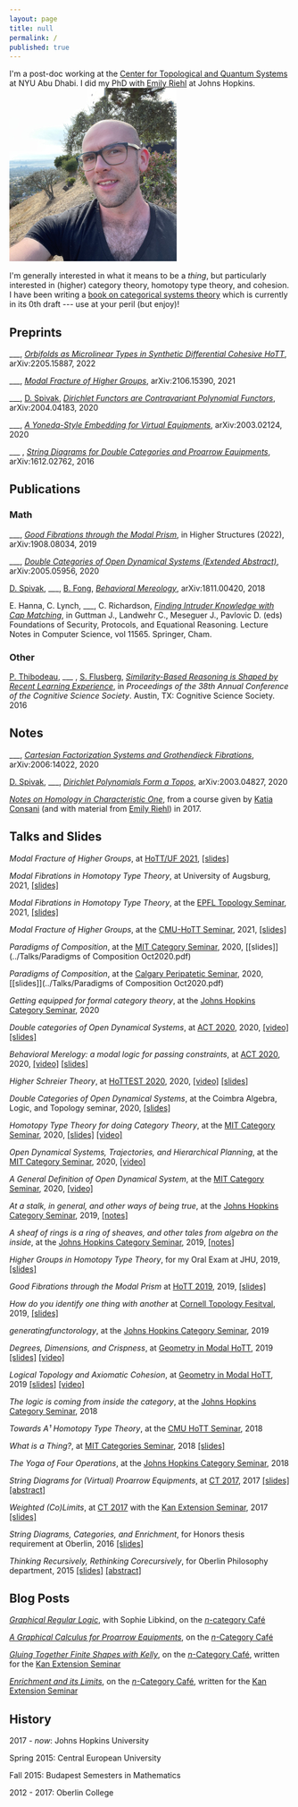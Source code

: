 ```yaml
---
layout: page
title: null
permalink: /
published: true
---
```


I'm a post-doc working at the [Center for Topological and Quantum Systems](https://nyuad.nyu.edu/en/research/faculty-labs-and-projects/center-for-quantum-and-topological-systems.html) at NYU Abu Dhabi. I did my PhD with [Emily Riehl](http://www.math.jhu.edu/~eriehl/) at Johns Hopkins.
![It's me!]({{site.baseurl}}/../images/David-cropped-scaled.jpg#center "David Jaz")

I'm generally interested in what it means to be a _thing_, but particularly interested in (higher) category theory, homotopy type theory, and cohesion. I have been writing a [book on categorical systems theory](../Papers/DynamicalBook.pdf) which is currently in its 0th draft --- use at your peril (but enjoy)!

## Preprints

\_\_\_, _[Orbifolds as Microlinear Types in Synthetic Differential Cohesive HoTT](https://arxiv.org/abs/2205.15887)_, arXiv:2205.15887, 2022

\_\_\_, _[Modal Fracture of Higher Groups](https://arxiv.org/abs/2106.15390)_, arXiv:2106.15390, 2021

\_\_\_, [D. Spivak](http://math.mit.edu/~dspivak/), _[Dirichlet Functors are Contravariant Polynomial Functors](https://arxiv.org/abs/2004.04183)_, arXiv:2004.04183, 2020

\_\_\_, _[A Yoneda-Style Embedding for Virtual Equipments](https://arxiv.org/abs/2003.02124)_, arXiv:2003.02124, 2020



\_\_\_ , _[String Diagrams for Double Categories and Proarrow Equipments](https://arxiv.org/abs/1612.02762)_, arXiv:1612.02762, 2016

## Publications

### Math

\_\_\_, _[Good Fibrations through the Modal Prism](https://higher-structures.math.cas.cz/api/files/issues/Vol6Iss1/Myers)_, in Higher Structures (2022), arXiv:1908.08034, 2019

\_\_\_, _[Double Categories of Open Dynamical Systems (Extended Abstract)](https://arxiv.org/abs/2005.05956)_, arXiv:2005.05956, 2020

[D. Spivak](http://math.mit.edu/~dspivak/), \_\_\_, [B. Fong](http://brendanfong.com/), _[Behavioral Mereology](https://arxiv.org/abs/1811.00420)_, arXiv:1811.00420, 2018

E. Hanna, C. Lynch, \_\_\_, C. Richardson, _[Finding Intruder Knowledge with Cap Matching](https://doi.org/10.1007/978-3-030-19052-1_5)_, in Guttman J., Landwehr C., Meseguer J., Pavlovic D. (eds) Foundations of Security, Protocols, and Equational Reasoning. Lecture Notes in Computer Science, vol 11565. Springer, Cham. 

### Other

[P. Thibodeau](https://sites.google.com/a/oberlin.edu/thibodeau/home), \_\_\_ , [S. Flusberg](http://www.stephenflusberg.com/), _[Similarity-Based Reasoning is Shaped by Recent Learning Experience](http://www.stephenflusberg.com/uploads/2/6/9/4/26942597/2016_thibodeau_myers_flusberg.pdf)_, in _Proceedings of the 38th Annual Conference of the Cognitive Science Society_. Austin, TX: Cognitive Science Society. 2016

## Notes
\_\_\_, _[Cartesian Factorization Systems and Grothendieck Fibrations](https://arxiv.org/abs/2006.14022)_, arXiv:2006:14022, 2020

[D. Spivak](http://math.mit.edu/~dspivak/), \_\_\_, _[Dirichlet Polynomials Form a Topos](https://arxiv.org/abs/2003.04827)_, arXiv:2003.04827, 2020

[_Notes on Homology in Characteristic One_](
        ../DavidJaz.github.io/Papers/Connes_Consani(1).pdf
      ), from a course given by [Katia Consani](http://www.math.jhu.edu/~kc/) (and with material from [Emily Riehl](http://www.math.jhu.edu/~eriehl/)) in 2017.

## Talks and Slides
_Modal Fracture of Higher Groups_, at [HoTT/UF 2021](https://hott-uf.github.io/2021/), [\[slides\]](../Talks/HoTT-UF-2021.pdf)

_Modal Fibrations in Homotopy Type Theory_, at University of Augsburg, 2021, [\[slides\]](../Talks/EPFL_April_2021.pdf)

_Modal Fibrations in Homotopy Type Theory_, at the [EPFL Topology Seminar](https://www.epfl.ch/labs/hessbellwald-lab/epfl-topology-seminar-spring-2021/), 2021, [\[slides\]](../Talks/EPFL_April_2021.pdf)

_Modal Fracture of Higher Groups_, at the [CMU-HoTT Seminar](https://www.cmu.edu/dietrich/philosophy/hott/seminars/index.html), 2021, [\[slides\]](../Talks/CMU_March_2021.pdf)

_Paradigms of Composition_, at the [MIT Category Seminar](http://brendanfong.com/seminar.html), 2020, [\[slides\]](../Talks/Paradigms of Composition Oct2020.pdf)

_Paradigms of Composition_, at the [Calgary Peripatetic Seminar](https://logic.ucalgary.ca/), 2020, [\[slides\]](../Talks/Paradigms of Composition Oct2020.pdf)

_Getting equipped for formal category theory_, at the [Johns Hopkins Category Seminar](http://www.math.jhu.edu/~eriehl/ct/), 2020

_Double categories of Open Dynamical Systems_, at [ACT 2020](https://act2020.mit.edu/), 2020, [\[video\]](https://youtu.be/f9fjf9lo2_M) [\[slides\]](../Talks/DJM_Dyn2020.pdf)

_Behavioral Merelogy: a modal logic for passing constraints_, at [ACT 2020](https://act2020.mit.edu/), 2020, [\[video\]](https://youtu.be/vERL6UWgcJs) [\[slides\]](../Talks/DJM_BMereo2020.pdf)

_Higher Schreier Theory_, at [HoTTEST 2020](https://www.uwo.ca/math/faculty/kapulkin/seminars/hottest_conference_2020.html), 2020, [\[video\]](https://youtu.be/I7f2iJB52vo) [\[slides\]](../Talks/DJM_HoTT2020.pdf)

_Double Categories of Open Dynamical Systems_, at the Coimbra Algebra, Logic, and Topology seminar, 2020, [\[slides\]](../Talks/DJM_Coimbra2020.pdf)

_Homotopy Type Theory for doing Category Theory_, at the [MIT Category Seminar](http://brendanfong.com/seminar.html), 2020, [\[slides\]](../Talks/DJM_HoTTMIT2020.pdf) [\[video\]](https://youtu.be/nalC40POVLU)

_Open Dynamical Systems, Trajectories, and Hierarchical Planning_, at the [MIT Category Seminar](http://brendanfong.com/seminar.html), 2020, [\[video\]](https://www.youtube.com/watch?v=3FxeY5DbPn0)

_A General Definition of Open Dynamical System_, at the [MIT Category Seminar](http://brendanfong.com/seminar.html), 2020, [\[video\]](https://youtu.be/8T-Km3taNko)

_At a stalk, in general, and other ways of being true_, at the [Johns Hopkins Category Seminar](http://www.math.jhu.edu/~eriehl/ct/), 2019, [\[notes\]](http://www.math.jhu.edu/~eriehl/ct/DJM-LectureNotes.pdf)

_A sheaf of rings is a ring of sheaves, and other tales from algebra on the inside_, at the [Johns Hopkins Category Seminar](http://www.math.jhu.edu/~eriehl/ct/), 2019, [\[notes\]](http://www.math.jhu.edu/~eriehl/ct/DJM-LectureNotes.pdf)

_Higher Groups in Homotopy Type Theory_, for my Oral Exam at JHU, 2019, [\[slides\]](../Talks/DJM_OralExam.pdf)

_Good Fibrations through the Modal Prism_ at [HoTT 2019](https://hott.github.io/HoTT-2019/), 2019, [\[slides\]](../Talks/DJM_HoTT2019.pdf)

_How do you identify one thing with another_ at [Cornell Topology Fesitval](http://pi.math.cornell.edu/~festival/), 2019, [\[slides\]](../Talks/DJM_TopFestHandout.pdf)

_generatingfunctorology_, at the [Johns Hopkins Category Seminar](http://www.math.jhu.edu/~eriehl/ct/), 2019

_Degrees, Dimensions, and Crispness_, at [Geometry in Modal HoTT](http://www.andrew.cmu.edu/user/fwellen/modal-workshop.html), 2019 [\[slides\]](../Talks/MHOTT-myers-slides-II.pdf) [\[video\]](https://www.youtube.com/watch?v=VNp-f_9MnVk)

_Logical Topology and Axiomatic Cohesion_, at [Geometry in Modal HoTT](http://www.andrew.cmu.edu/user/fwellen/modal-workshop.html), 2019 [\[slides\]](../Talks/MHOTT-myers-slides.pdf) [\[video\]](https://www.youtube.com/watch?v=GbzQMsr3Jf4)

_The logic is coming from inside the category_, at the [Johns Hopkins Category Seminar](http://www.math.jhu.edu/~eriehl/ct/), 2018

_Towards A¹ Homotopy Type Theory_, at the [CMU HoTT Seminar](https://cmuhott.wordpress.com/hott-seminar/), 2018

_What is a Thing?_, at [MIT Categories Seminar](http://brendanfong.com/seminar.html), 2018
[\[slides\]](../Talks/What_is_a_Thing.pdf)

_The Yoga of Four Operations_, at the [Johns Hopkins Category Seminar](http://www.math.jhu.edu/~eriehl/ct/), 2018

_String Diagrams for (Virtual) Proarrow Equipments_, at [CT 2017](http://www.mat.uc.pt/~ct2017/), 2017 [\[slides\]](../Talks/DJaz_CT17_Strings.pdf) [\[abstract\]](../Talks/myers_d.pdf)

_Weighted (Co)Limits_, at [CT 2017](http://www.mat.uc.pt/~ct2017/) with the [Kan Extension Seminar](http://www.math.jhu.edu/~eriehl/kanII/), 2017 [\[slides\]](../Talks/CT2017_Kan_DJM.pdf)

_String Diagrams, Categories, and Enrichment_, for Honors thesis requirement at Oberlin, 2016 [\[slides\]](../Talks/HonorsPres/index.html)

_Thinking Recursively, Rethinking Corecursively_, for Oberlin Philosophy department, 2015 [\[slides\]](../Talks/CoRecursion.pdf) [\[abstract\]](../Talks/Corecursion%20Flyer.pdf) 

## Blog Posts
_[Graphical Regular Logic](https://golem.ph.utexas.edu/category/2019/08/graphical_regular_logic.html)_, with Sophie Libkind, on the [_n_-category Café](https://golem.ph.utexas.edu/category/)

_[A Graphical Calculus for Proarrow Equipments](https://golem.ph.utexas.edu/category/2017/08/a_graphical_calculus_for_proar.html)_, on the [_n_-Category Café](https://golem.ph.utexas.edu/category/)


_[Gluing Together Finite Shapes with Kelly](https://golem.ph.utexas.edu/category/2017/04/gluing_together_finite_shapes.html)_, on the [_n_-Category Café](https://golem.ph.utexas.edu/category/), written for the [Kan Extension Seminar](http://www.math.jhu.edu/~eriehl/kanII/)

_[Enrichment and its Limits](https://golem.ph.utexas.edu/category/2017/04/enrichment_and_its_limits.html)_, on the [_n_-Category Café](https://golem.ph.utexas.edu/category/), written for the [Kan Extension Seminar](http://www.math.jhu.edu/~eriehl/kanII/)

## History 

2017 - _now_: Johns Hopkins University

Spring 2015: Central European University

Fall 2015: Budapest Semesters in Mathematics

2012 - 2017: Oberlin College
